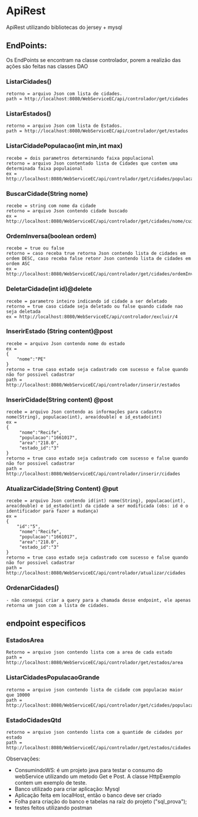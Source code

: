 # ApiRest

ApiRest utilizando bibliotecas do jersey + mysql

## EndPoints: 

Os EndPoints se encontram na classe controlador, porem a realizão das ações são feitas nas classes DAO

### ListarCidades() 
	retorno = arquivo Json com lista de cidades.
	path = http://localhost:8080/WebServiceEC/api/controlador/get/cidades

### ListarEstados() 
	retorno = arquivo Json com lista de Estados.
	path = http://localhost:8080/WebServiceEC/api/controlador/get/estados

### ListarCidadePopulacao(int min,int max) 
	recebe = dois parametros determinando faixa populacional
	retorno = arquivo Json contentado lista de Cidades que contem uma determinada faixa populaional
	ex = http://localhost:8080/WebServiceEC/api/controlador/get/cidades/populacao/10000&21000

### BuscarCidade(String nome)
	recebe = string com nome da cidade
	retorno = arquivo Json contendo cidade buscado
	ex = http://localhost:8080/WebServiceEC/api/controlador/get/cidades/nome/cuité

### OrdemInversa(boolean ordem)
	recebe = true ou false
	retorno = caso receba true retorna Json contendo lista de cidades em ordem DESC, caso receba false retonr Json contendo lista de cidades em ordem ASC
	ex = http://localhost:8080/WebServiceEC/api/controlador/get/cidades/ordemInversa/true
 
### DeletarCidade(int id)@delete
	recebe = parametro inteiro indicando id cidade a ser deletado
	retorno = true caso cidade seja deletado ou false quando cidade nao seja deletada
	ex = http://localhost:8080/WebServiceEC/api/controlador/excluir/4

### InserirEstado (String content)@post
	recebe = arquivo Json contendo nome do estado
	ex = 
	{
	 	"nome":"PE"   
	}
	retorno = true caso estado seja cadastrado com sucesso e false quando não for possivel cadastrar
	path = http://localhost:8080/WebServiceEC/api/controlador/inserir/estados

### InserirCidade(String content) @post
	recebe = arquivo Json contendo as informações para cadastro nome(String), populacao(int), area(double) e id_estado(int)
	ex =
	{
		 "nome":"Recife",
	     "populacao":"1661017",
	     "area":"218.0",
	     "estado_id":"3"
	}
	retorno = true caso estado seja cadastrado com sucesso e false quando não for possivel cadastrar
	path = http://localhost:8080/WebServiceEC/api/controlador/inserir/cidades

### AtualizarCidade(String Content) @put
	recebe = arquivo Json contendo id(int) nome(String), populacao(int), area(double) e id_estado(int) da cidade a ser modificada (obs: id é o identificador para fazer a mudança)
	ex =
	{
		"id":"5",
		 "nome":"Recife",
	     "populacao":"1661017",
	     "area":"218.0",
	     "estado_id":"3"
	}
	retorno = true caso estado seja cadastrado com sucesso e false quando não for possivel cadastrar
	path = http://localhost:8080/WebServiceEC/api/controlador/atualizar/cidades

### OrdenarCidades()
	- não consegui criar a query para a chamada desse endpoint, ele apenas retorna um json com a lista de cidades.


## endpoint especificos	

### EstadosArea
	Retorno = arquivo json contendo lista com a area de cada estado
	path = http://localhost:8080/WebServiceEC/api/controlador/get/estados/area

### ListarCidadesPopulacaoGrande
	retorno = arquivo json contendo lista de cidade com populacao maior que 10000
	path = http://localhost:8080/WebServiceEC/api/controlador/get/cidades/populacaoGrande

### EstadoCidadesQtd
	retorno = arquivo json contendo lista com a quantide de cidades por estado
	path = http://localhost:8080/WebServiceEC/api/controlador/get/estados/cidades




Observações:
* ConsumindoWS: é um projeto java para testar o consumo do webService utilizando um metodo Get e Post. A classe HttpExemplo contem um exemplo de teste.
* Banco utilizado para criar aplicação: Mysql
* Aplicação feita em localHost, então o banco deve ser criado
* Folha para criação do banco e tabelas na raíz do projeto ("sql_prova");
* testes feitos utilizando postman
